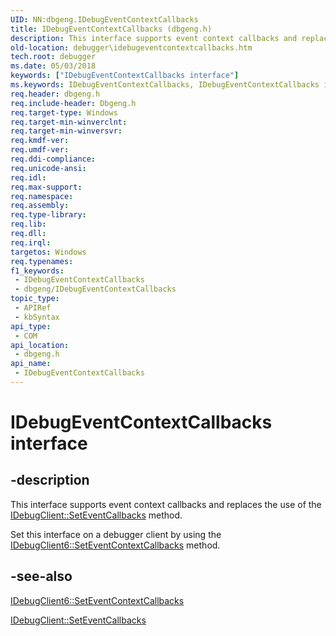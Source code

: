 ```yaml
---
UID: NN:dbgeng.IDebugEventContextCallbacks
title: IDebugEventContextCallbacks (dbgeng.h)
description: This interface supports event context callbacks and replaces the use of the IDebugClient::SetEventCallbacks method.
old-location: debugger\idebugeventcontextcallbacks.htm
tech.root: debugger
ms.date: 05/03/2018
keywords: ["IDebugEventContextCallbacks interface"]
ms.keywords: IDebugEventContextCallbacks, IDebugEventContextCallbacks interface [Windows Debugging], IDebugEventContextCallbacks interface [Windows Debugging],described, dbgeng/IDebugEventContextCallbacks, debugger.idebugeventcontextcallbacks
req.header: dbgeng.h
req.include-header: Dbgeng.h
req.target-type: Windows
req.target-min-winverclnt: 
req.target-min-winversvr: 
req.kmdf-ver: 
req.umdf-ver: 
req.ddi-compliance: 
req.unicode-ansi: 
req.idl: 
req.max-support: 
req.namespace: 
req.assembly: 
req.type-library: 
req.lib: 
req.dll: 
req.irql: 
targetos: Windows
req.typenames: 
f1_keywords:
 - IDebugEventContextCallbacks
 - dbgeng/IDebugEventContextCallbacks
topic_type:
 - APIRef
 - kbSyntax
api_type:
 - COM
api_location:
 - dbgeng.h
api_name:
 - IDebugEventContextCallbacks
---
```


# IDebugEventContextCallbacks interface


## -description

This interface supports event context callbacks and replaces the use of the <a href="/windows-hardware/drivers/ddi/dbgeng/nf-dbgeng-idebugclient5-seteventcallbacks">IDebugClient::SetEventCallbacks</a> method.

Set this interface on a debugger client by using the <a href="/windows-hardware/drivers/ddi/dbgeng/nf-dbgeng-idebugclient6-seteventcontextcallbacks">IDebugClient6::SetEventContextCallbacks</a> method.

## -see-also

<a href="/windows-hardware/drivers/ddi/dbgeng/nf-dbgeng-idebugclient6-seteventcontextcallbacks">IDebugClient6::SetEventContextCallbacks</a>



<a href="/windows-hardware/drivers/ddi/dbgeng/nf-dbgeng-idebugclient5-seteventcallbacks">IDebugClient::SetEventCallbacks</a>
